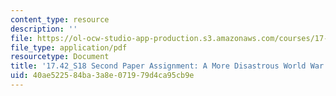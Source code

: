 ```yaml
---
content_type: resource
description: ''
file: https://ol-ocw-studio-app-production.s3.amazonaws.com/courses/17-42-causes-and-prevention-of-war-spring-2018/40ae522584ba3a8e071979d4ca95cb9e_MIT17_42S18_MoreDisastrousWWII.pdf
file_type: application/pdf
resourcetype: Document
title: '17.42_S18 Second Paper Assignment: A More Disastrous World War II'
uid: 40ae5225-84ba-3a8e-0719-79d4ca95cb9e
---
```

